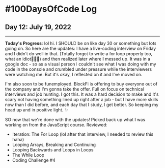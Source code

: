 # #100DaysOfCode Log

## Day 12: July 19, 2022

<hr>

**Today's Progress**: lol hi. I SHOULD be on like day 30 or something but lots going on. So here are the updates: I have a live-coding interview on Friday and I didn't do well in that. (Totally forgot to write a for loop properly too, what an idiot🤦🏽‍♀️) and then realized later where I messed up. It was in a google doc - so as a visual person I couldn't see what I was doing with my code in the console and crumbled under pressure while the interviewers were watching me. But it's okay, I reflected on it and I've moved on.

I'm also soon to be funemployed. BlockFi is offering to buy everyone out of the company and I'm gonna take the offer. Full on focus on technical interviews and job hunting. I got this. It was a hard decision to make and it's scary not having something lined up right after a job - but I have more skills now than I did before, and each day that I study, I get better. So keeping my head up and in positive light. ✨

SO now that we're done with the updates! Picked back up what I was working on from the JavaScript course. Reviewed:

- Iteration: The For Loop (lol after that interview, I needed to review this haha)
- Looping Arrays, Breaking and Continuing
- Looping Backwards and Loops in Loops
- The While Loop
- Coding Challenge #4
